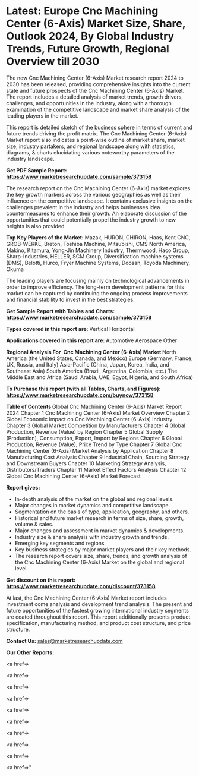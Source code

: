 # Latest: Europe Cnc Machining Center (6-Axis) Market Size, Share, Outlook 2024, By Global Industry Trends, Future Growth, Regional Overview till 2030

The new Cnc Machining Center (6-Axis) Market research report 2024 to 2030 has been released, providing comprehensive insights into the current state and future prospects of the Cnc Machining Center (6-Axis) Market. The report includes a detailed analysis of market trends, growth drivers, challenges, and opportunities in the industry, along with a thorough examination of the competitive landscape and market share analysis of the leading players in the market.

This report is detailed sketch of the business sphere in terms of current and future trends driving the profit matrix. The Cnc Machining Center (6-Axis) Market report also indicates a point-wise outline of market share, market size, industry partakers, and regional landscape along with statistics, diagrams, &amp; charts elucidating various noteworthy parameters of the industry landscape.

<strong><b>Get PDF Sample Report: <a href=https://www.marketresearchupdate.com/sample/373158>https://www.marketresearchupdate.com/sample/373158</a></b></strong>

The research report on the Cnc Machining Center (6-Axis) market explores the key growth markers across the various geographies as well as their influence on the competitive landscape. It contains exclusive insights on the challenges prevalent in the industry and helps businesses idea countermeasures to enhance their growth. An elaborate discussion of the opportunities that could potentially propel the industry growth to new heights is also provided.

<strong><b>Top Key Players of the Market:
</b></strong>Mazak, HURON, CHIRON, Haas, Kent CNC, GROB-WERKE, Breton, Toshiba Machine, Mitsubishi, CMS North America, Makino, Kitamura, Yong-Jin Machinery Industry, Thermwood, Haco Group, Sharp-Industries, HELLER, SCM Group, Diversification machine systems (DMS), Belotti, Hurco, Fryer Machine Systems, Doosan, Toyoda Machinery, Okuma<strong><b>
</b></strong>

The leading players are focusing mainly on technological advancements in order to improve efficiency. The long-term development patterns for this market can be captured by continuing the ongoing process improvements and financial stability to invest in the best strategies.

<strong><b>Get Sample Report with Tables and Charts: <a href=https://www.marketresearchupdate.com/sample/373158>https://www.marketresearchupdate.com/sample/373158</a></b></strong>

<strong><b>Types covered in this report are:
</b></strong>Vertical
Horizontal<strong><b>
</b></strong>

<strong><b>Applications covered in this report are:
</b></strong>Automotive
Aerospace
Other<strong><b>
</b></strong>

<strong><b>Regional Analysis For  Cnc Machining Center (6-Axis) Market</b></strong><strong><b>
</b></strong>North America (the United States, Canada, and Mexico)
Europe (Germany, France, UK, Russia, and Italy)
Asia-Pacific (China, Japan, Korea, India, and Southeast Asia)
South America (Brazil, Argentina, Colombia, etc.)
The Middle East and Africa (Saudi Arabia, UAE, Egypt, Nigeria, and South Africa)

<strong><b>To Purchase this report (with all Tables, Charts, and Figures): <a href=https://www.marketresearchupdate.com/buynow/373158>https://www.marketresearchupdate.com/buynow/373158</a></b></strong>

<strong><b>Table of Contents</b></strong><strong><b>
</b></strong>Global Cnc Machining Center (6-Axis) Market Report 2024
Chapter 1 Cnc Machining Center (6-Axis) Market Overview
Chapter 2 Global Economic Impact on Cnc Machining Center (6-Axis) Industry
Chapter 3 Global Market Competition by Manufacturers
Chapter 4 Global Production, Revenue (Value) by Region
Chapter 5 Global Supply (Production), Consumption, Export, Import by Regions
Chapter 6 Global Production, Revenue (Value), Price Trend by Type
Chapter 7 Global Cnc Machining Center (6-Axis) Market Analysis by Application
Chapter 8 Manufacturing Cost Analysis
Chapter 9 Industrial Chain, Sourcing Strategy and Downstream Buyers
Chapter 10 Marketing Strategy Analysis, Distributors/Traders
Chapter 11 Market Effect Factors Analysis
Chapter 12 Global Cnc Machining Center (6-Axis) Market Forecast

<strong><b>Report gives:</b></strong>

- In-depth analysis of the market on the global and regional levels.
- Major changes in market dynamics and competitive landscape.
- Segmentation on the basis of type, application, geography, and others.
- Historical and future market research in terms of size, share, growth, volume &amp; sales.
- Major changes and assessment in market dynamics &amp; developments.
- Industry size &amp; share analysis with industry growth and trends.
- Emerging key segments and regions
- Key business strategies by major market players and their key methods.
- The research report covers size, share, trends, and growth analysis of the Cnc Machining Center (6-Axis) Market on the global and regional level.

<strong><b>Get discount on this report: <a href=https://www.marketresearchupdate.com/discount/373158>https://www.marketresearchupdate.com/discount/373158</a></b></strong>

At last, the Cnc Machining Center (6-Axis) Market report includes investment come analysis and development trend analysis. The present and future opportunities of the fastest growing international industry segments are coated throughout this report. This report additionally presents product specification, manufacturing method, and product cost structure, and price structure.

<strong><b>Contact Us:
</b></strong>sales@marketresearchupdate.com

<strong>Our Other Reports:</strong>

<a href=></a>

<a href=></a>

<a href=></a>

<a href=></a>

<a href=></a>

<a href=></a>

<a href=></a>

<a href=></a>

<a href=></a>

<a href=></a>"
